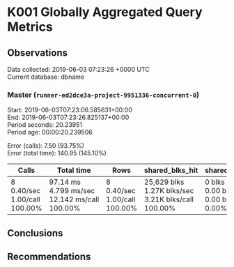 # K001 Globally Aggregated Query Metrics

## Observations ##
Data collected: 2019-06-03 07:23:26 +0000 UTC  
Current database: dbname  



### Master (`runner-ed2dce3a-project-9951336-concurrent-0`) ###
Start: 2019-06-03T07:23:06.585631+00:00  
End: 2019-06-03T07:23:26.825137+00:00  
Period seconds: 20.23951  
Period age: 00:00:20.239506  

Error (calls): 7.50 (93.75%)  
Error (total time): 140.95 (145.10%)

| Calls | Total&nbsp;time | Rows | shared_blks_hit | shared_blks_read | shared_blks_dirtied | shared_blks_written | blk_read_time | blk_write_time | kcache_reads | kcache_writes | kcache_user_time_ms | kcache_system_time |
|-------|------------|------|-----------------|------------------|---------------------|---------------------|---------------|----------------|--------------|---------------|---------------------|--------------------|
|8<br/>0.40/sec<br/>1.00/call<br/>100.00% |97.14&nbsp;ms<br/>4.799&nbsp;ms/sec<br/>12.142&nbsp;ms/call<br/>100.00% |8<br/>0.40/sec<br/>1.00/call<br/>100.00% |25,629&nbsp;blks<br/>1.27K&nbsp;blks/sec<br/>3.21K&nbsp;blks/call<br/>100.00% |0&nbsp;blks<br/>0.00&nbsp;blks/sec<br/>0.00&nbsp;blks/call<br/>0.00% |0&nbsp;blks<br/>0.00&nbsp;blks/sec<br/>0.00&nbsp;blks/call<br/>0.00% |0&nbsp;blks<br/>0.00&nbsp;blks/sec<br/>0.00&nbsp;blks/call<br/>0.00% |0.00&nbsp;ms<br/>0.000&nbsp;ms/sec<br/>0.000&nbsp;ms/call<br/>0.00% |0.00&nbsp;ms<br/>0.000&nbsp;ms/sec<br/>0.000&nbsp;ms/call<br/>0.00% |0.00&nbsp;bytes<br/>0.00&nbsp;bytes/sec<br/>0.00&nbsp;bytes/call<br/>0.00% |0.00&nbsp;bytes<br/>0.00&nbsp;bytes/sec<br/>0.00&nbsp;bytes/call<br/>0.00% |0.00&nbsp;ms<br/>0.000&nbsp;ms/sec<br/>0.000&nbsp;ms/call<br/>0.00% |0.00&nbsp;ms<br/>0.000&nbsp;ms/sec<br/>0.000&nbsp;ms/call<br/>0.00%|





## Conclusions ##


## Recommendations ##

